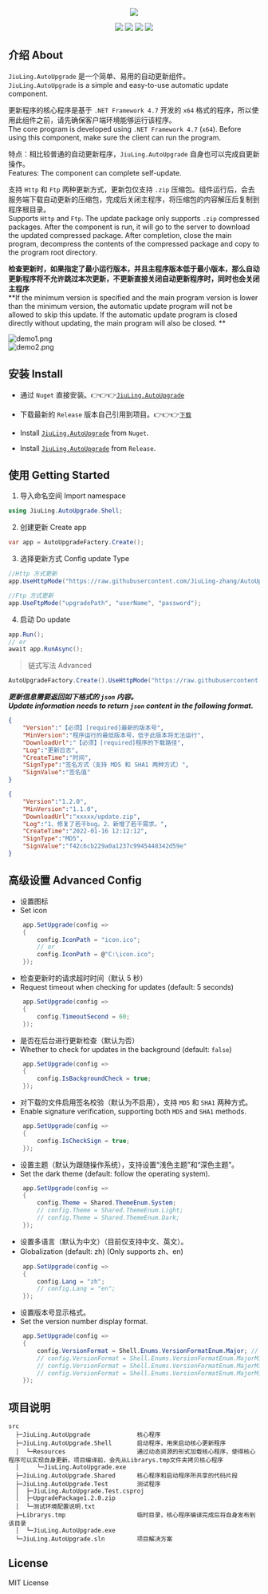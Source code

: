 <p align="center">
<a href="https://github.com/JiuLing-zhang/JiuLing.AutoUpgrade" target="_blank"><img src="https://github.com/JiuLing-zhang/JiuLing.AutoUpgrade/raw/main/docs/resources/images/logo.png" ></a>
</p>

<div align="center">

![](https://img.shields.io/github/license/JiuLing-zhang/JiuLing.AutoUpgrade)
![](https://img.shields.io/github/actions/workflow/status/JiuLing-zhang/JiuLing.AutoUpgrade/build.yml)
[![](https://img.shields.io/nuget/v/JiuLing.AutoUpgrade)](https://www.nuget.org/packages/JiuLing.AutoUpgrade)
[![](https://img.shields.io/github/v/release/JiuLing-zhang/JiuLing.AutoUpgrade)](https://github.com/JiuLing-zhang/JiuLing.AutoUpgrade/releases)

</div>


## 介绍 About  
`JiuLing.AutoUpgrade` 是一个简单、易用的自动更新组件。  
`JiuLing.AutoUpgrade` is a simple and easy-to-use automatic update component.  

更新程序的核心程序是基于 `.NET Framework 4.7` 开发的 `x64` 格式的程序，所以使用此组件之前，请先确保客户端环境能够运行该程序。  
The core program is developed using `.NET Framework 4.7` (`x64`). Before using this component, make sure the client can run the program.  

特点：相比较普通的自动更新程序，`JiuLing.AutoUpgrade` 自身也可以完成自更新操作。  
Features: The component can complete self-update.  

支持 `Http` 和 `Ftp` 两种更新方式，更新包仅支持 `.zip` 压缩包。组件运行后，会去服务端下载自动更新的压缩包，完成后关闭主程序，将压缩包的内容解压后复制到程序根目录。  
Supports `Http` and `Ftp`. The update package only supports `.zip` compressed packages. After the component is run, it will go to the server to download the updated compressed package. After completion, close the main program, decompress the contents of the compressed package and copy to the program root directory.  

**检查更新时，如果指定了最小运行版本，并且主程序版本低于最小版本，那么自动更新程序将不允许跳过本次更新，不更新直接关闭自动更新程序时，同时也会关闭主程序**  
**If the minimum version is specified and the main program version is lower than the minimum version, the automatic update program will not be allowed to skip this update. If the automatic update program is closed directly without updating, the main program will also be closed. **

![demo1.png](https://github.com/JiuLing-zhang/JiuLing.AutoUpgrade/raw/main/docs/resources/images/demo1.png)  
![demo2.png](https://github.com/JiuLing-zhang/JiuLing.AutoUpgrade/raw/main/docs/resources/images/demo2.png)  

## 安装 Install  
* 通过 `Nuget` 直接安装。👉👉👉[`JiuLing.AutoUpgrade`](https://www.nuget.org/packages/JiuLing.AutoUpgrade) 
* 下载最新的 `Release` 版本自己引用到项目。👉👉👉[`下载`](https://github.com/JiuLing-zhang/JiuLing.AutoUpgrade/releases)  

* Install [`JiuLing.AutoUpgrade`](https://www.nuget.org/packages/JiuLing.AutoUpgrade) from `Nuget`.  
* Install [`JiuLing.AutoUpgrade`](https://github.com/JiuLing-zhang/JiuLing.AutoUpgrade/releases) from `Release`.  


## 使用 Getting Started  
1. 导入命名空间 Import namespace  
```C#
using JiuLing.AutoUpgrade.Shell;
```
2. 创建更新 Create app  
```C#
var app = AutoUpgradeFactory.Create();
```
3. 选择更新方式 Config update Type  
```C#
//Http 方式更新
app.UseHttpMode("https://raw.githubusercontent.com/JiuLing-zhang/AutoUpgrade/main/test/AppInfo.json");

//Ftp 方式更新
app.UseFtpMode("upgradePath", "userName", "password");
```
4. 启动  Do update  
```C#
app.Run();
// or
await app.RunAsync();
```
> 链式写法  Advanced
```C#
AutoUpgradeFactory.Create().UseHttpMode("https://raw.githubusercontent.com/JiuLing-zhang/AutoUpgrade/main/test/AppInfo.json").Run();
```

***更新信息需要返回如下格式的 `json` 内容。***  
***Update information needs to return `json` content in the following format.***  

```json
{
    "Version":"【必须】[required]最新的版本号",
    "MinVersion":"程序运行的最低版本号，低于此版本将无法运行",
    "DownloadUrl":"【必须】[required]程序的下载路径",
    "Log":"更新日志",
    "CreateTime":"时间",
    "SignType":"签名方式（支持 MD5 和 SHA1 两种方式）",
    "SignValue":"签名值"
}
```
```json
{
    "Version":"1.2.0",
    "MinVersion":"1.1.0",
    "DownloadUrl":"xxxxx/update.zip",
    "Log":"1、修复了若干bug。2、新增了若干需求。",
    "CreateTime":"2022-01-16 12:12:12",
    "SignType":"MD5",
    "SignValue":"f42c6cb229a0a1237c9945448342d59e"
}
```

## 高级设置 Advanced Config  
* 设置图标  
* Set icon  

```C#
    app.SetUpgrade(config =>
    {
        config.IconPath = "icon.ico";
        // or
        config.IconPath = @"C:\icon.ico";
    });
```

* 检查更新时的请求超时时间（默认 5 秒）    
* Request timeout when checking for updates (default: 5 seconds) 

```C#
    app.SetUpgrade(config =>
    {
        config.TimeoutSecond = 60;
    });
```

* 是否在后台进行更新检查（默认为否）    
* Whether to check for updates in the background (default: `false`)  

```C#
    app.SetUpgrade(config =>
    {
        config.IsBackgroundCheck = true;
    });
```

* 对下载的文件启用签名校验（默认为不启用），支持 `MD5` 和 `SHA1` 两种方式。  
* Enable signature verification, supporting both `MD5` and `SHA1` methods.  

```C#
    app.SetUpgrade(config =>
    {
        config.IsCheckSign = true;
    });
```

* 设置主题（默认为跟随操作系统），支持设置“浅色主题”和“深色主题”。  
* Set the dark theme (default: follow the operating system).  

```C#
    app.SetUpgrade(config =>
    {
        config.Theme = Shared.ThemeEnum.System;
        // config.Theme = Shared.ThemeEnum.Light;
        // config.Theme = Shared.ThemeEnum.Dark;
    });
```

* 设置多语言（默认为中文）（目前仅支持中文、英文）。  
* Globalization (default: zh) (Only supports zh、en)  

```C#
    app.SetUpgrade(config =>
    {
        config.Lang = "zh";
        // config.Lang = "en";
    });
```

* 设置版本号显示格式。  
* Set the version number display format.  

```C#
    app.SetUpgrade(config =>
    {
        config.VersionFormat = Shell.Enums.VersionFormatEnum.Major; // 1
        // config.VersionFormat = Shell.Enums.VersionFormatEnum.MajorMinor; // 1.2
        // config.VersionFormat = Shell.Enums.VersionFormatEnum.MajorMinorBuild; // 1.2.3
        // config.VersionFormat = Shell.Enums.VersionFormatEnum.MajorMinorBuildRevision; // 1.2.3.4
    });
```

## 项目说明  

```Text
src
  ├─JiuLing.AutoUpgrade             核心程序
  ├─JiuLing.AutoUpgrade.Shell       启动程序，用来启动核心更新程序  
  │  └─Resources                    通过动态资源的形式加载核心程序，使得核心程序可以实现自身更新。项目编译前，会先从Librarys.tmp文件夹拷贝核心程序
  │     └─JiuLing.AutoUpgrade.exe
  ├─JiuLing.AutoUpgrade.Shared      核心程序和启动程序所共享的代码片段
  ├─JiuLing.AutoUpgrade.Test        测试程序
  │  ├─JiuLing.AutoUpgrade.Test.csproj
  │  ├─UpgradePackage1.2.0.zip
  │  └─测试环境配置说明.txt
  ├─Librarys.tmp                    临时目录，核心程序编译完成后将自身发布到该目录
  │  └─JiuLing.AutoUpgrade.exe
  └─JiuLing.AutoUpgrade.sln         项目解决方案
```

## License
MIT License